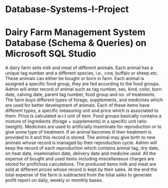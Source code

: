 # Database-Systems-I-Project
# Dairy Farm Management System Database (Schema & Queries) on Microsoft SQL Studio

A dairy farm sells milk and meat of different animals. Each animal has a unique tag number and a different species, i.e., cow, buffalo or sheep etc. These animals can either be bought or born in farm. Each animal is assigned a specific food group, they are fed according to the food groups. Admin will enter record of animal such as tag number, sex, kind, color, born date, calving date, parent tag number, food group and no. of treatments.
The farm buys different types of forage, supplements, and medicines which are used for better development of animals. Each of these items have different types, a specific measuring unit and price which is associated to them. Price is calculated w.r.t unit of item. Food groups basically contains a mixture of ingredients (forage + supplements) in a specific unit ratio (weight).
Medicines are used to artificially inseminate for reproduction or to give some type of treatment. If an animal becomes ill then treatment is provided to it and this record is stored. 
The animal may give birth to new animals whose record is managed by their reproduction cycle. Admin will keep the record of each reproduction which contains animal tag, dry date, on heat date, insemination date, delivery date and medicine used. 
All the expense of bought and used items including miscellaneous charges are stored for profit/loss calculations.  The produced items milk and meat are sold at different prices whose record is kept by their sales. At the end the total expense of the farm is subtracted from the total sales to generate profit report on daily, weekly or monthly bases.


